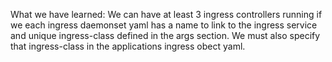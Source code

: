 What we have learned:
We can have at least 3 ingress controllers running if we each ingress daemonset yaml has a name to link to the ingress service and unique ingress-class defined in the args section. We must also specify that ingress-class in the applications ingress obect yaml.
<!-- https://kubernetes.github.io/ingress-nginx/user-guide/multiple-ingress/#multiple-ingress-nginx-controllers -->
<!-- https://www.bmc.com/blogs/kubernetes-daemonset/ -->
<!-- https://github.com/canonical/microk8s/issues/2035 -->
